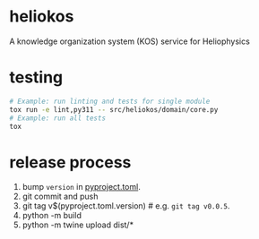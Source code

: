 # heliokos
A knowledge organization system (KOS) service for Heliophysics

# testing

```bash
# Example: run linting and tests for single module
tox run -e lint,py311 -- src/heliokos/domain/core.py
# Example: run all tests
tox
```

# release process

1. bump `version` in [pyproject.toml](/pyproject.toml).
2. git commit and push
3. git tag v$(pyproject.toml.version) # e.g. `git tag v0.0.5`.
4. python -m build
5. python -m twine upload dist/*
